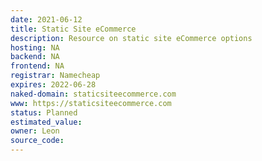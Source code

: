 ```yaml
---
date: 2021-06-12
title: Static Site eCommerce
description: Resource on static site eCommerce options
hosting: NA
backend: NA
frontend: NA
registrar: Namecheap
expires: 2022-06-28 
naked-domain: staticsiteecommerce.com
www: https://staticsiteecommerce.com
status: Planned
estimated_value:
owner: Leon
source_code:
---
```




